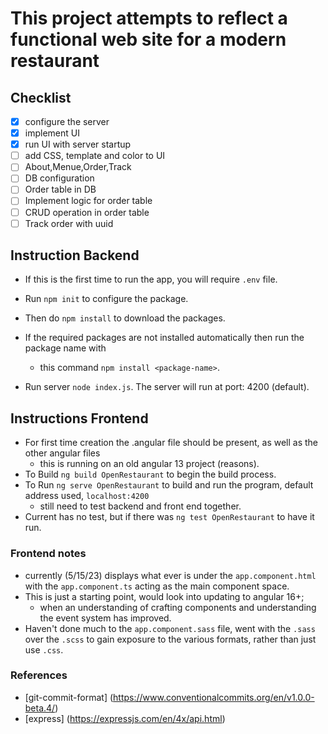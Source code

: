 # This project attempts to reflect a functional web site for a modern restaurant

## Checklist

- [x] configure the server
- [x] implement UI
- [x] run UI with server startup
- [ ] add CSS, template and color to UI
- [ ] About,Menue,Order,Track
- [ ] DB configuration
- [ ] Order table in DB
- [ ] Implement logic for order table
- [ ] CRUD operation in order table
- [ ] Track order with uuid

## Instruction Backend

- If this is the first time to run the app, you will require `.env` file.

- Run `npm init` to configure the package.

- Then do `npm install` to download the packages.

- If the required packages are not installed automatically then run the package name with
  - this command `npm install <package-name>`.

- Run server `node index.js`. The server will run at port: 4200 (default).

## Instructions Frontend

- For first time creation the .angular file should be present, as well as the other angular files
  - this is running on an old angular 13 project (reasons).
- To Build `ng build OpenRestaurant` to begin the build process.
- To Run `ng serve OpenRestaurant` to build and run the program, default address used, `localhost:4200`
  - still need to test backend and front end together.
- Current has no test, but if there was `ng test OpenRestaurant` to have it run.

### Frontend notes

- currently (5/15/23) displays what ever is under the `app.component.html` with the `app.component.ts` acting as the main component space.
- This is just a starting point, would look into updating to angular 16+;
  - when an understanding of crafting components and understanding the event system has improved.
- Haven't done much to the `app.component.sass` file, went with the `.sass` over the `.scss` to gain exposure to the various formats, rather than just use `.css`.

### References

- [git-commit-format] (<https://www.conventionalcommits.org/en/v1.0.0-beta.4/>)
- [express] (<https://expressjs.com/en/4x/api.html>)
